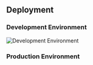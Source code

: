 ## Deployment

### Development Environment

![Development Environment](embed:DevelopmentEnvironment)

### Production Environment